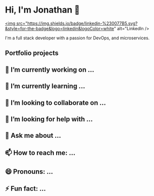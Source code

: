 # Hi, I'm Jonathan 👋

<a href="https://www.linkedin.com/in/chan-jian-hui-jonathan" target="_blank"><img src="https://img.shields.io/badge/linkedin-%230077B5.svg?&style=for-the-badge&logo=linkedin&logoColor=white" alt="LinkedIn /></a>

I'm a full stack developer with a passion for DevOps, and microservices.

## Portfolio projects

## 🔭 I’m currently working on ...
## 🌱 I’m currently learning ...
## 👯 I’m looking to collaborate on ...
## 🤔 I’m looking for help with ...
## 💬 Ask me about ...
## 📫 How to reach me: ...
## 😄 Pronouns: ...
## ⚡ Fun fact: ...
